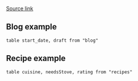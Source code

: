 
[Source link](https://github.com/blacksmithgu/obsidian-dataview/blob/master/test-vault/example%20tables.md)


## Blog example

```dataview
table start_date, draft from "blog"
```

## Recipe example

```dataview
table cuisine, needsStove, rating from "recipes"
```

